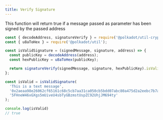 ```yaml
---
title: Verify Signature
---
```


This function will return true if a message passed as parameter has been signed by the passed address 

```javascript
const { decodeAddress, signatureVerify } = require('@polkadot/util-crypto');
const { u8aToHex } = require('@polkadot/util');

const isValidSignature = (signedMessage, signature, address) => {
  const publicKey = decodeAddress(address);
  const hexPublicKey = u8aToHex(publicKey);

  return signatureVerify(signedMessage, signature, hexPublicKey).isValid;
};

const isValid = isValidSignature(
  'This is a text message',
  '0x2aeaa98e26062cf65161c68c5cb7aa31ca050cb5bdd07abc80a475d2a2eebc7b7a9c9546fbdff971b29419ddd9982bf4148c81a49df550154e1674a6b58bac84',
  '5FHneW46xGXgs5mUiveU4sbTyGBzmstUspZC92UhjJM694ty'
);

console.log(isValid)
// true
```
